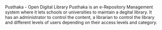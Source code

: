 Pusthaka - Open Digital Library
Pusthaka is an e-Repository Management system where it lets schools or universities to maintain a degital library. It has an administrator to control the content, a librarian to control the library and different levels of users depending on their access levels and category. 

